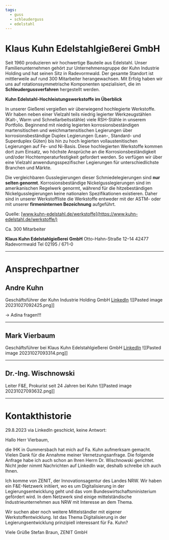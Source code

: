 ```yaml
---
tags:
  - guss
  - schleuderguss
  - edelstahl
---
```


# Klaus Kuhn Edelstahlgießerei GmbH

Seit 1960 produzieren wir hochwertige Bauteile aus Edelstahl. Unser Familienunternehmen gehört zur Unternehmensgruppe der Kuhn Industrie Holding und hat seinen Sitz in Radevormwald. Der gesamte Standort ist mittlerweile auf rund 300 Mitarbeiter herangewachsen. Mit Erfolg haben wir uns auf rotationssymmetrische Komponenten spezialisiert, die im **Schleudergussverfahren** hergestellt werden.

**Kuhn Edelstahl-Hochleistungswerkstoffe im Überblick**

In unserer Gießerei vergießen wir überwiegend hochlegierte Werkstoffe. Wir haben neben einer Vielzahl teils niedrig legierter Werkzeugstählen (Kalt-, Warm und Schnellarbeitsstähle) viele RSH-Stähle in unserem Portfolio. Beginnend mit niedrig legierten korrosionsbeständigen martensitischen und weichmartensitischen Legierungen über korrosionsbeständige Duplex Legierungen (Lean-, Standard- und Superduplex Güten) bis hin zu hoch legierten vollaustenitischen Legierungen auf Fe- und Ni-Basis. Diese hochlegierten Werkstoffe kommen dort zum Einsatz, wo höchste Ansprüche an die Korrosionsbeständigkeit und/oder Hochtemperaturfestigkeit gefordert werden. So verfügen wir über eine Vielzahl anwendungsspezifischer Legierungen für unterschiedlichste Branchen und Märkte.

Die vergleichbaren Gusslegierungen dieser Schmiedelegierungen sind **nur selten genormt**. Korrosionsbeständige Nickelgusslegierungen sind im amerikanischen Regelwerk genormt, während für die hitzebeständigen Nickelgusslegierungen keine nationalen Spezifikationen existieren. Daher sind in unserer Werkstoffliste die Werkstoffe entweder mit der ASTM- oder mit unserer **firmeninternen Bezeichnung** aufgeführt.

Quelle: [www.kuhn-edelstahl.de/werkstoffe](https://www.kuhn-edelstahl.de/werkstoffe/)

Ca. 300 Mitarbeiter 

**Klaus Kuhn Edelstahlgießerei GmbH**
Otto-Hahn-Straße 12–14
42477 Radevormwald
Tel 02195 / 671-0

---
# Ansprechpartner

## Andre Kuhn
Geschäftsführer der Kuhn Industrie Holding GmbH
[LinkedIn](https://www.linkedin.com/in/andre-kuhn-485378111/)
![[Pasted image 20231027092425.png]]

-> Adina fragen!!!

---
## Mark Vierbaum
Geschäftsführer bei Klaus Kuhn Edelstahlgießerei GmbH
[LinkedIn](https://www.linkedin.com/in/mark-vierbaum-4bab8085/)
![[Pasted image 20231027093314.png]]

---
## Dr.-Ing. Wischnowski
Leiter F&E, Prokurist
seit 24 Jahren bei Kuhn
![[Pasted image 20231027093632.png]]

---
# Kontakthistorie

29.8.2023 via LinkedIn geschickt, keine Antwort:

Hallo Herr Vierbaum, 

die IHK in Gummersbach hat mich auf Fa. Kuhn aufmerksam gemacht. Vielen Dank für die Annahme meiner Vernetzungsanfrage. Die folgende Anfrage habe ich auch schon an Ihren Herrn Dr. Wischnowski gerichtet. Nicht jeder nimmt Nachrichten auf LinkedIn war, deshalb schreibe ich auch Ihnen. 

Ich komme von ZENIT, der Innovationsagentur des Landes NRW. Wir haben ein F&E-Netzwerk initiiert, wo es um Digitalisierung in der Legierungsentwicklung geht und das vom Bundeswirtschaftsministerium gefördert wird. In dem Netzwerk sind einige mittelständische Industrieunternehmen aus NRW mit Interesse an dem Thema. 

Wir suchen aber noch weitere Mittelständler mit eigener Werkstoffentwicklung. Ist das Thema Digitalisierung in der Legierungsentwicklung prinzipiell interessant für Fa. Kuhn? 

Viele Grüße 
Stefan Braun, ZENIT GmbH